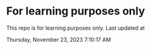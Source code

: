 # For learning purposes only
This repo is for learning purposes only.
Last updated at

Thursday, November 23, 2023 7:10:17 AM

